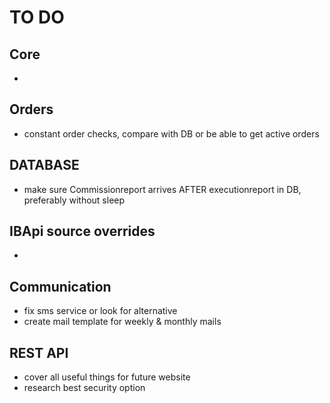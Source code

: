 # TO DO

## Core
* 

## Orders
* constant order checks, compare with DB or be able to get active orders

## DATABASE
* make sure Commissionreport arrives AFTER executionreport in DB, preferably without sleep

## IBApi source overrides
*

## Communication
* fix sms service or look for alternative
* create mail template for weekly & monthly mails

## REST API
* cover all useful things for future website
* research best security option